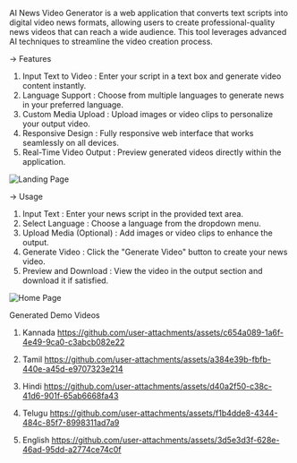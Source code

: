 AI News Video Generator is a web application that converts text scripts into digital video news formats, allowing users to create professional-quality news videos that can reach a wide audience. This tool leverages advanced AI techniques to streamline the video creation process.

-> Features

1) Input Text to Video : Enter your script in a text box and generate video content instantly.
2) Language Support : Choose from multiple languages to generate news in your preferred language.
3) Custom Media Upload : Upload images or video clips to personalize your output video.
4) Responsive Design : Fully responsive web interface that works seamlessly on all devices.
5) Real-Time Video Output : Preview generated videos directly within the application.


![Landing Page](https://github.com/user-attachments/assets/b53fda19-fc06-4ee7-9308-bbfc8f96019b)

-> Usage

1) Input Text : Enter your news script in the provided text area.
2) Select Language : Choose a language from the dropdown menu.
3) Upload Media (Optional) : Add images or video clips to enhance the output.
4) Generate Video : Click the "Generate Video" button to create your news video.
5) Preview and Download : View the video in the output section and download it if satisfied.
   
![Home Page](https://github.com/user-attachments/assets/81df4fe9-e100-4b6d-bef8-135f08591161)


Generated Demo Videos

1) Kannada
https://github.com/user-attachments/assets/c654a089-1a6f-4e49-9ca0-c3abcb082e22

2) Tamil 
https://github.com/user-attachments/assets/a384e39b-fbfb-440e-a45d-e9707323e214

3) Hindi
https://github.com/user-attachments/assets/d40a2f50-c38c-41d6-901f-65ab6668fa43

4) Telugu
https://github.com/user-attachments/assets/f1b4dde8-4344-484c-85f7-8998311ad7a9

5) English 
https://github.com/user-attachments/assets/3d5e3d3f-628e-46ad-95dd-a2774ce74c0f



